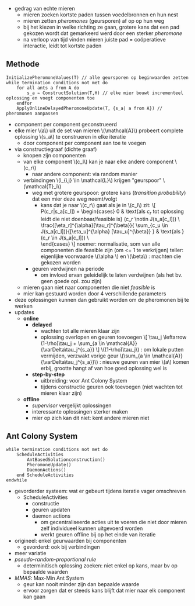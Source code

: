 
* gedrag van echte mieren
    * mieren zoeken kortste paden tussen voedelbronnen en hun nest
    * mieren zetten *pheromones* (geursporen) af op op hun weg
    * bij het kiezen in welke richting ze gaan, grotere kans dat een pad gekozen wordt dat gemarkeerd werd door een sterker *pheromone*
    * na verloop van tijd vinden mieren juiste pad
    = coöperatieve interactie, leidt tot kortste paden

## Methode

```
InitializePheromoneValues(T) // alle geursporen op beginwaarden zetten
while termination conditions not met do
    for all ants a from A do
        s_a ← ConstructSolution(T,H) // elke mier bouwt incrementeel oplossing en voegt componenten toe
    endfor
    ApplyOnlineDelayedPheromoneUpdate(T, {s_a| a from A}) // pheromonen aanpassen
```

* component per component geconstrueerd
* elke mier \\(a\\) uit de set van mieren \\(\mathcal{A}\\) probeert complete oplossing \\(s_a\\) te construeren in elke iteratie
    * door component per component aan toe te voegen
* via constructiegraaf (dichte graaf)
    * knopen zijn componenten
    * van elke component \\(c_l\\) kan je naar elke andere component \\(c_r\\)
        * naar andere component: via random manier
    * verbindingen \\(l_{i,j} \in \mathcal{L}\\) krijgen "geurspoor" \\(\mathcal{T}_i\\)
        * weg met grotere geurspoor: grotere kans (*transition probability*) dat een mier deze weg neemt/volgt
            * kans dat je naar \\(c_r\\) gaat als je in \\(c_l\\) zit:
              \\[
                    P(c_r|s_a[c_l]) = 
                    \begin{cases}
                        0  & \text{als $c_r$ tot oplossing leidt die niet doenbaar/feasible is} (c_r \notin J(s_a[c_l])) \\\
                        \frac{[\eta_r]^{\alpha}[\tau_r]^{\beta}}{ \sum_{c_u \in J(s_a[c_l])}{[\eta_u]^{\alpha} [\tau_u]^{\beta}} } & \text{als } (c_r \in J(s_a[c_l]))  \\\
                    \end{cases}
              \\]
              noemer: normalisatie, som van alle componenten die feasible zijn (om <= 1 te verkrijgen)
              teller: eigenlijke voorwaarde
              \\(\alpha \\) en \\(\beta\\) : machten die gekozen worden
        * geuren verdwijnen na periode
            * om invloed ervan geleidelijk te laten verdwijnen (als het bv. geen goede opl. zou zijn)
    * mieren gaan niet naar componenten die niet *feasible* is
    * mier kan gestuurd worden door 4 verschillende parameters
* deze oplossingen kunnen dan gebruikt worden om de pheromonen bij te werken
* updates
    * **online**
        * **delayed**
            * wachten tot alle mieren klaar zijn
            * oplossing overlopen en geuren toevoegen
            \\[ \tau_j \leftarrow (1-\rho)\tau_j + \sum_{a \in \mathcal{A}}{\varDelta\tau_j^{s_a}} \\]
            \\((1-\rho)\tau_j\\) : om lokale putten vermijden, verzwakt vorige geur
            \\(\sum_{a \in \mathcal{A}}{\varDelta\tau_j^{s_a}}\\) : nieuwe geuren van mier \\(a\\) komen erbij, grootte hangt af van hoe goed oplossing wel is
        * **step-by-step**
            * uitbreiding: voor Ant Colony System
            * tijdens constructie geuren ook toevoegen (niet wachten tot mieren klaar zijn)
    * **offline**
        * *supervisor* vergelijkt oplossingen
        * interessante oplossingen sterker maken
        * mier op zich kan dit niet: kent andere mieren niet

## Ant Colony System

```
while termination conditions not met do
    ScheduleActivities
        AntBasedSolutionconstruction()
        PheromoneUpdate()
        DaemonActions()
    end ScheduleActivities
endwhile
```

* gevorderder systeem: wat er gebeurt tijdens iteratie vager omschreven
    * ScheduleActivities
        * constructie
        * geuren updaten
        * daemon actions
            * om gecentraliseerde acties uit te voeren die niet door mieren zelf individueel kunnen uitgevoerd worden
            * werkt geuren offline bij op het einde van iteratie
* origineel: enkel geurwaarden bij componenten
    * gevorderd: ook bij verbindingen
* meer variatie
* *pseudo-random-proportional rule*
    * determinitisch oplossing zoeken: niet enkel op kans, maar bv op bepaalde waarden
* *MMAS*: Max-Min Ant System
    * geur kan nooit minder zijn dan bepaalde waarde
    * ervoor zorgen dat er steeds kans blijft dat mier naar elk component kan gaan

